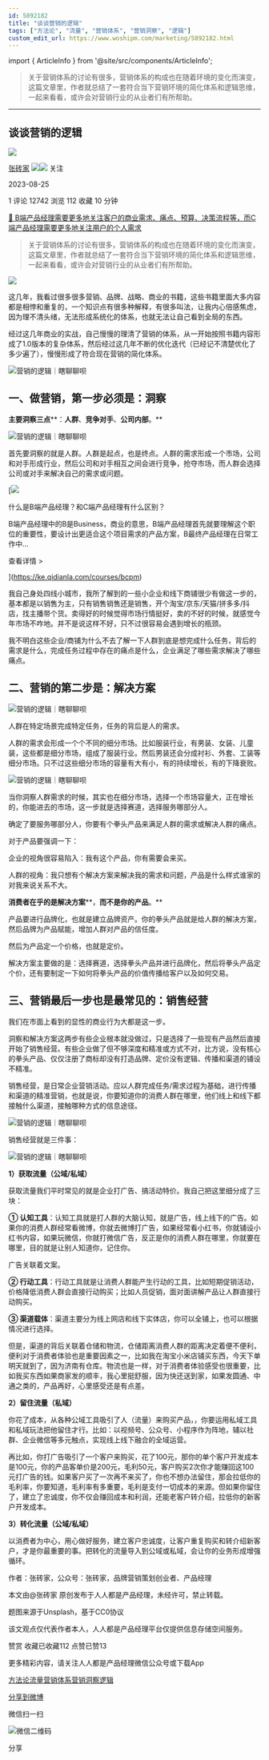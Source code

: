 ```yaml
---
id: 5892182
title: "谈谈营销的逻辑"
tags: ["方法论", "流量", "营销体系", "营销洞察", "逻辑"]
custom_edit_url: https://www.woshipm.com/marketing/5892182.html
---
```

import { ArticleInfo } from '@site/src/components/ArticleInfo';

<ArticleInfo
    author="张砖家"
    authorLink="https://www.woshipm.com/u/1026529"
    published="2023-08-25"
    views={12742}
    comments={1}
    collects={112}
/>

> 关于营销体系的讨论有很多，营销体系的构成也在随着环境的变化而演变，这篇文章里，作者就总结了一套符合当下营销环境的简化体系和逻辑思维，一起来看看，或许会对营销行业的从业者们有所帮助。

---

## 谈谈营销的逻辑

[![](https://static.woshipm.com/ttw_avatar_20240521105113_2666.png?imageView2/1/w/72/h/72/q/100)](https://www.woshipm.com/u/1026529)

[张砖家](https://www.woshipm.com/u/1026529) ![](https://static.woshipm.com/tag/1121_1@2x.png)![](https://static.woshipm.com/tag/2205_1@2x.png) 关注

2023-08-25

1 评论 12742 浏览 112 收藏 10 分钟

[🔗 B端产品经理需要更多地关注客户的商业需求、痛点、预算、决策流程等，而C端产品经理需要更多地关注用户的个人需求](https://ke.qidianla.com/courses/bcpm)

> 关于营销体系的讨论有很多，营销体系的构成也在随着环境的变化而演变，这篇文章里，作者就总结了一套符合当下营销环境的简化体系和逻辑思维，一起来看看，或许会对营销行业的从业者们有所帮助。

![](https://image.woshipm.com/wp-files/2023/08/ue0unHzpygGEdGXi8HBd.jpg)

这几年，我看过很多很多营销、品牌、战略、商业的书籍，这些书籍里面大多内容都是相悖和重复的，一个知识点有很多种解释，有很多叫法，让我内心倍感焦虑，因为理不清头绪，无法形成系统化的体系，也就无法让自己看到全局的东西。

经过这几年商业的实战，自己慢慢的理清了营销的体系，从一开始按照书籍内容形成了1.0版本的复杂体系，然后经过这几年不断的优化迭代（已经记不清楚优化了多少遍了），慢慢形成了符合现在营销的简化体系。

![营销的逻辑｜瞎聊聊呗](https://image.woshipm.com/wp-files/2023/08/P9jdfMiZsGxpZTD5MfX6.png)

## 一、做营销，第一步必须是：洞察

**主要洞察三点****：****人群****、****竞争对手****、****公司内部****。**

![营销的逻辑｜瞎聊聊呗](https://image.woshipm.com/wp-files/2023/08/2aEvuyCq7tPnnk7TWxKX.png)

首先要洞察的就是人群。人群是起点，也是终点。人群的需求形成一个市场，公司和对手形成行业，然后公司和对手相互之间会进行竞争，抢夺市场，而人群会选择公司或对手来解决自己的需求或问题。

[![](https://image.woshipm.com/2023/07/27/6f50fd24-2c7f-11ee-875d-00163e0b5ff3.png)

什么是B端产品经理？和C端产品经理有什么区别？

B端产品经理中的B是Business，商业的意思，B端产品经理首先就要理解这个职位的重要性，要设计出更适合这个项目需求的产品方案，B最终产品经理在日常工作中...

查看详情 >

](https://ke.qidianla.com/courses/bcpm)

我自己身处四线小城市，我所了解到的一些小企业和线下商铺很少有做这一步的，基本都是以销售为主，只有销售销售还是销售，开个淘宝/京东/天猫/拼多多/抖店，找主播带个货。卖得好的时候觉得市场行情挺好，卖的不好的时候，就感觉今年市场不咋地。并不是说这样不好，只不过很容易会遇到增长的瓶颈。

我不明白这些企业/商铺为什么不去了解一下人群到底是想完成什么任务，背后的需求是什么，完成任务过程中存在的痛点是什么，企业满足了哪些需求解决了哪些痛点。

## 二、营销的第二步是：解决方案

![营销的逻辑｜瞎聊聊呗](https://image.woshipm.com/wp-files/2023/08/bc7Zpxe0kIoRYpBAdNad.png)

人群在特定场景完成特定任务，任务的背后是人的需求。

人群的需求会形成一个个不同的细分市场。比如服装行业，有男装、女装、儿童装，这些都是细分市场，组成了服装行业。然后男装还会分成衬衫、外套、工装等细分市场。只不过这些细分市场的容量有大有小，有的持续增长，有的下降衰败。

![营销的逻辑｜瞎聊聊呗](https://image.woshipm.com/wp-files/2023/08/MJzizzhDso2V4JtXLODK.png)

当你洞察人群需求的时候，其实也在细分市场，选择一个市场容量大，正在增长的，你能进去的市场，这一步就是选择赛道，选择服务哪部分人。

确定了要服务哪部分人，你要有个拳头产品来满足人群的需求或解决人群的痛点。

对于产品要强调一下：

企业的视角很容易陷入：我有这个产品，你有需要会来买。

人群的视角：我只想有个解决方案来解决我的需求和问题，产品是什么样式谁家的对我来说关系不大。

**消费者在乎的是解决方案****，****而不是你的产品****。**

产品要进行品牌化，也就是建立品牌资产。你的拳头产品就是给人群的解决方案，然后品牌为产品赋能，增加人群对产品的信任度。

然后为产品定一个价格，也就是定价。

解决方案主要做的是：选择赛道，选择拳头产品并进行品牌化，然后将拳头产品定个价，还有要制定一下如何将拳头产品的价值传播给客户以及如何交易。

## 三、营销最后一步也是最常见的：销售经营

我们在市面上看到的显性的商业行为大都是这一步。

洞察和解决方案这两步有些企业根本就没做过，只是选择了一些现有产品然后直接开始了销售经营。有些企业做了但不够深度和精准或方式不对，比方说，没有核心的拳头产品、仅仅注册了商标却没有打造品牌、定价没有逻辑、传播和渠道的铺设不精准。

销售经营，是日常企业营销活动。应以人群完成任务/需求过程为基础，进行传播和渠道的精准营销，也就是说，你要知道你的消费人群在哪里，他们线上和线下都接触什么渠道，接触哪种方式的信息途径。

![营销的逻辑｜瞎聊聊呗](https://image.woshipm.com/wp-files/2023/08/OCegmtIEmaYNZgTIEexI.png)

销售经营就是三件事：

![营销的逻辑｜瞎聊聊呗](https://image.woshipm.com/wp-files/2023/08/SHdWBHBInXZsRwGbnf89.png)

**1）获取流量（公域/私域）**

获取流量我们平时常见的就是企业打广告、搞活动特价。我自己把这里细分成了三块：

**① 认知工具**：认知工具就是打人群的大脑认知，就是广告，线上线下的广告。如果你的消费人群经常看微博，你就去微博打广告，如果经常看小红书，你就铺设小红书内容，如果玩微信，你就打微信广告，反正是你的消费人群在哪里，你就要在哪里，目的就是让别人知道你，记住你。

广告关联着文案。

**② 行动工具**：行动工具就是让消费人群能产生行动的工具，比如短期促销活动，价格降低消费人群会直接行动购买；比如人员促销，面对面讲解产品让人群直接行动购买。

**③ 渠道载体**：渠道主要分为线上网店和线下实体店，你可以全铺上，也可以根据情况进行选择。

但是，渠道的背后关联着仓储和物流，仓储距离消费人群的距离决定着便不便利，便利对于消费者体验也是重要因素之一，比如我在淘宝小米店铺买东西，今天下单明天就到了，因为济南有仓库。物流也是一样，对于消费者体验感受也很重要，比如我买东西如果商家发的顺丰，我心里挺舒服，因为快还送到家，如果发圆通、中通之类的，产品再好，心里感受还是有点差。

**2）留住流量（私域）**

你花了成本，从各种公域工具吸引了人（流量）来购买产品，，你要运用私域工具和私域玩法把他留住才行。比如：以视频号、公众号、小程序作为阵地，辅以社群、企业微信等多元触点，实现线上线下融合的全域运营。

再比如，你打广告吸引了一个客户来购买，花了100元，那你的单个客户开发成本是100元，你的产品客单价是200元，毛利50元，客户购买2次你才能赚回这100元打广告的钱。如果客户买了一次再不来买了，你也不想办法留住，那会拉低你的毛利率，你要知道，毛利率有多重要，毛利是支付一切成本的来源。但如果你留住了，建立了忠诚度，你不仅会赚回成本和利润，还能老客户转介绍，拉低你的新客户开发成本。

**3）转化流量（公域/私域）**

以消费者为中心，用心做好服务，建立客户忠诚度，让客户重复购买和转介绍新客户，才是你最重要的事。把转化的流量导入到公域或私域，会让你的业务形成增强循环。

作者：张砖家，公众号：张砖家，品牌营销策划创业者、产品经理

本文由@张砖家 原创发布于人人都是产品经理，未经许可，禁止转载。

题图来源于Unsplash，基于CC0协议

该文观点仅代表作者本人，人人都是产品经理平台仅提供信息存储空间服务。

赞赏 收藏已收藏112 点赞已赞13

更多精彩内容，请关注人人都是产品经理微信公众号或下载App

[方法论](https://www.woshipm.com/tag/%e6%96%b9%e6%b3%95%e8%ae%ba)[流量](https://www.woshipm.com/tag/%e6%b5%81%e9%87%8f)[营销体系](https://www.woshipm.com/tag/%e8%90%a5%e9%94%80%e4%bd%93%e7%b3%bb)[营销洞察](https://www.woshipm.com/tag/%e8%90%a5%e9%94%80%e6%b4%9e%e5%af%9f)[逻辑](https://www.woshipm.com/tag/%e9%80%bb%e8%be%91)

[分享到微博](https://service.weibo.com/share/share.php?appkey=2775287854&title=谈谈营销的逻辑&url=https://www.woshipm.com/marketing/5892182.html&pic=https://image.woshipm.com/wp-files/2023/08/ue0unHzpygGEdGXi8HBd.jpg)

微信扫一扫

![微信二维码](https://api.pwmqr.com/qrcode/create/?url=https://www.woshipm.com/marketing/5892182.html)

分享